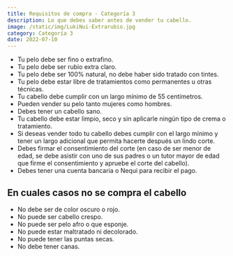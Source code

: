 ```yaml
---
title: Requisitos de compra - Categoría 3
description: Lo que debes saber antes de vender tu cabello.
image: /static/img/LukiNui-Extrarubio.jpg
category: Categoría 3
date: 2022-07-10
---
```


- Tu pelo debe ser fino o extrafino.
- Tu pelo debe ser rubio extra claro.
- Tu pelo debe ser 100% natural, no debe haber sido tratado con tintes.
- Tu pelo debe estar libre de tratamientos como permanentes u otras técnicas.
- Tu cabello debe cumplir con un largo mínimo de 55 centímetros.
- Pueden vender su pelo tanto mujeres como hombres.
- Debes tener un cabello sano.
- Tu cabello debe estar limpio, seco y sin aplicarle ningún tipo de crema o tratamiento.
- Si deseas vender todo tu cabello debes cumplir con el largo mínimo y tener un largo adicional que permita hacerte después un lindo corte.
- Debes firmar el consentimiento del corte (en caso de ser menor de edad, se debe asistir con uno de sus padres o un tutor mayor de edad que firme el consentimiento y apruebe el corte del cabello).
- Debes tener una cuenta bancaria o Nequi para recibir el pago.

## En cuales casos no se compra el cabello
- No debe ser de color oscuro o rojo.
- No puede ser cabello crespo.
- No puede ser pelo afro o que esponje.
- No puede estar maltratado ni decolorado.
- No puede tener las puntas secas.
- No debe tener canas.
